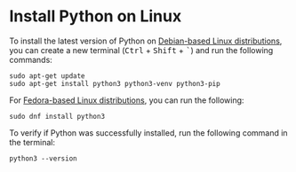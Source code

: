 # Install Python on Linux

To install the latest version of Python on [Debian-based Linux distributions](https://www.debian.org/), you can create a new terminal (<kbd>Ctrl</kbd> + <kbd>Shift</kbd> + <kbd>`</kbd>) and run the following commands:

```
sudo apt-get update
sudo apt-get install python3 python3-venv python3-pip
```

For [Fedora-based Linux distributions](https://getfedora.org/), you can run the following:

```
sudo dnf install python3
```

To verify if Python was successfully installed, run the following command in the terminal:

```
python3 --version
```
